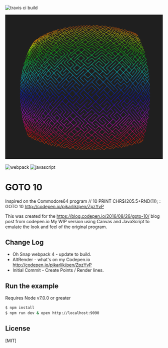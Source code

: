 ![travis ci build](https://travis-ci.org/pjkarlik/Goto10.svg?branch=master)

![splash](./splash.png)

![webpack](https://img.shields.io/badge/webpack-4.10.2-51b1c5.svg?style=flat-square) ![javascript](https://img.shields.io/badge/es6-bable-yellow.svg?style=flat-square)

# GOTO 10

  Inspired on the Commodore64 program // 10 PRINT CHR$(205.5+RND(1)); : GOTO 10
  http://codepen.io/pjkarlik/pen/ZpzYvP

  This was created for the https://blog.codepen.io/2016/08/26/goto-10/ blog post from codepen.io
  My WIP version using Canvas and JavaScript to emulate the look and feel of the original program.

## Change Log
  * Oh Snap webpack 4 - update to build.
  * AltRender - what's on my Codepen.io http://codepen.io/pjkarlik/pen/ZpzYvP
  * Initial Commit - Create Points / Render lines.

## Run the example
  Requires Node v7.0.0 or greater

```bash
$ npm install
$ npm run dev & open http://localhost:9090
```

## License

[MIT]
